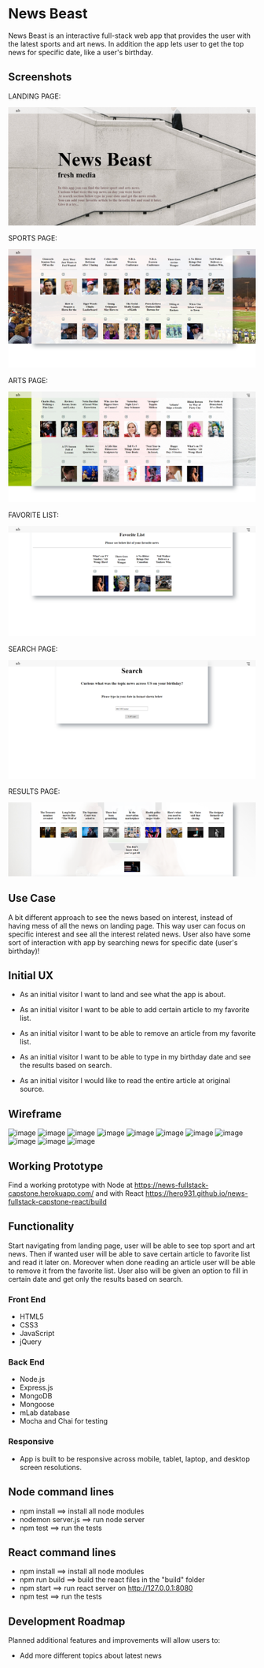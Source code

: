 # News Beast

News Beast is an interactive full-stack web app that provides the user with the latest sports and art news. In addition the app lets user to get the top news for specific date, like a user's birthday.

## Screenshots


LANDING PAGE:

![image](https://github.com/hero931/news-fullstack-capstone-react/blob/master/github-images/intro.png)


SPORTS PAGE:

![image](https://github.com/hero931/news-fullstack-capstone-react/blob/master/github-images/sports.png)


ARTS PAGE:

![image](https://github.com/hero931/news-fullstack-capstone-react/blob/master/github-images/art.png)


FAVORITE LIST:

![image](https://github.com/hero931/news-fullstack-capstone-react/blob/master/github-images/fav-list.png)


SEARCH PAGE:

![image](https://github.com/hero931/news-fullstack-capstone/blob/master/github-images/search.png)


RESULTS PAGE:

![image](https://github.com/hero931/news-fullstack-capstone-react/blob/master/github-images/results.png)

## Use Case
A bit different approach to see the news based on interest, instead of having mess of all the news on landing page. This way user can focus on specific interest and see all the interest related news. User also have some sort of interaction with app by searching news for specific date (user's birthday)!

## Initial UX

* As an initial visitor I want to land and see what the app is about.

* As an initial visitor I want to be able to add certain article to my favorite list.

* As an initial visitor I want to be able to remove an article from my favorite list.

* As an initial visitor I want to be able to type in my birthday date and see the results based on search.

* As an initial visitor I would like to read the entire article at original source.

## Wireframe

![image](https://user-images.githubusercontent.com/31460531/39335234-30c6b3e2-4980-11e8-9857-d9455eb37d3c.png)
![image](https://user-images.githubusercontent.com/31460531/39335314-7b976f38-4980-11e8-91f4-1f3dc0ee9212.png)
![image](https://user-images.githubusercontent.com/31460531/39335326-8a505c74-4980-11e8-838e-a55a0737499f.png)
![image](https://user-images.githubusercontent.com/31460531/39335341-98d0d2ec-4980-11e8-99a3-9c81c45970a9.png)
![image](https://user-images.githubusercontent.com/31460531/39335356-aabc7394-4980-11e8-8d94-758526547d35.png)
![image](https://user-images.githubusercontent.com/31460531/39335369-b91dd400-4980-11e8-9ace-89312a73f4c5.png)
![image](https://user-images.githubusercontent.com/31460531/39335383-c4fbda6a-4980-11e8-94e3-02544543429f.png)
![image](https://user-images.githubusercontent.com/31460531/39335395-d5b3ed02-4980-11e8-8b68-d362b8be1203.png)
![image](https://user-images.githubusercontent.com/31460531/39335410-e5434e20-4980-11e8-80b5-f4427c9db773.png)
![image](https://user-images.githubusercontent.com/31460531/39335417-f2db5ca8-4980-11e8-80cb-c97d7a1ad934.png)
![image](https://user-images.githubusercontent.com/31460531/39335427-ff7883be-4980-11e8-8bbc-bfc39a6164c0.png)


## Working Prototype
Find a working prototype with Node at https://news-fullstack-capstone.herokuapp.com/ and with React https://hero931.github.io/news-fullstack-capstone-react/build


## Functionality
Start navigating from landing page, user will be able to see top sport and art news. Then if wanted user will be able to save certain article to favorite list and read it later on. Moreover when done reading an article user will be able to remove it from the favorite list. User also will be given an option to fill in certain date and get only the results based on search.

### Front End
* HTML5
* CSS3
* JavaScript
* jQuery

### Back End
* Node.js
* Express.js
* MongoDB
* Mongoose
* mLab database
* Mocha and Chai for testing

### Responsive
* App is built to be responsive across mobile, tablet, laptop, and desktop screen resolutions.


## Node command lines
* npm install ==> install all node modules
* nodemon server.js ==> run node server
* npm test ==> run the tests

## React command lines
* npm install ==> install all node modules
* npm run build ==> build the react files in the "build" folder
* npm start ==> run react server on http://127.0.0.1:8080
* npm test ==> run the tests

## Development Roadmap
Planned additional features and improvements will allow users to:
* Add more different topics about latest news
